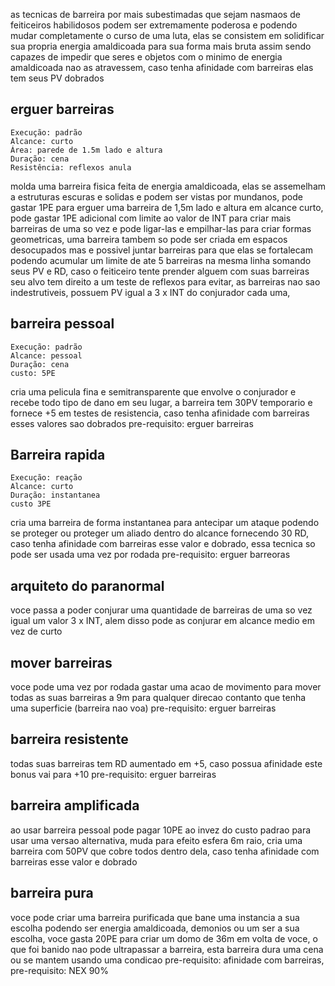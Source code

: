 as tecnicas de barreira por mais subestimadas que sejam nasmaos de feiticeiros habilidosos podem ser extremamente poderosa e podendo mudar completamente o curso de uma luta, elas se consistem em solidificar sua propria energia amaldicoada para sua forma mais bruta assim sendo capazes de impedir que seres e objetos com o minimo de energia amaldicoada nao as atravessem, caso tenha afinidade com barreiras elas tem seus PV dobrados

## erguer barreiras

    Execução: padrão
    Alcance: curto
    Área: parede de 1.5m lado e altura
    Duração: cena
    Resistência: reflexos anula

molda uma barreira fisica feita de energia amaldicoada, elas se assemelham a estruturas escuras e solidas e podem ser vistas por mundanos, pode gastar 1PE para erguer uma barreira de 1,5m lado e altura em alcance curto, pode gastar 1PE adicional com limite ao valor de INT para criar mais barreiras de uma so vez e pode ligar-las e empilhar-las para criar formas geometricas, uma barreira tambem so pode ser criada em espacos desocupados mas e possivel juntar barreiras para que elas se fortalecam podendo acumular um limite de ate 5 barreiras na mesma linha somando seus PV e RD, caso o feiticeiro tente prender alguem com suas barreiras seu alvo tem direito a um teste de reflexos para evitar, as barreiras nao sao indestrutiveis, possuem PV igual a 3 x INT do conjurador cada uma,

## barreira pessoal

    Execução: padrão
    Alcance: pessoal
    Duração: cena
    custo: 5PE

cria uma pelicula fina e semitransparente que envolve o conjurador e recebe todo tipo de dano em seu lugar, a barreira tem 30PV temporario e fornece +5 em testes de resistencia, caso tenha afinidade com barreiras esses valores sao dobrados
pre-requisito: erguer barreiras

## Barreira rapida

    Execução: reação
    Alcance: curto
    Duração: instantanea
    custo 3PE

cria uma barreira de forma instantanea para antecipar um ataque podendo se proteger ou proteger um aliado dentro do alcance fornecendo 30 RD, caso tenha afinidade com barreiras esse valor e dobrado, essa tecnica so pode ser usada uma vez por rodada
pre-requisito: erguer barreoras

## arquiteto do paranormal

voce passa a poder conjurar uma quantidade de barreiras de uma so vez igual um valor 3 x INT, alem disso pode as conjurar em alcance medio em vez de curto

## mover barreiras

voce pode uma vez por rodada gastar uma acao de movimento para mover todas as suas barreiras a 9m para qualquer direcao contanto que tenha uma superficie (barreira nao voa)
pre-requisito: erguer barreiras

## barreira resistente

todas suas barreiras tem RD aumentado em +5, caso possua afinidade este bonus vai para +10 pre-requisito: erguer barreiras

## barreira amplificada

ao usar barreira pessoal pode pagar 10PE ao invez do custo padrao para usar uma versao alternativa, muda para efeito esfera 6m raio, cria uma barreira com 50PV que cobre todos dentro dela, caso tenha afinidade com barreiras esse valor e dobrado

## barreira pura

voce pode criar uma barreira purificada que bane uma instancia a sua escolha podendo ser energia amaldicoada, demonios ou um ser a sua escolha, voce gasta 20PE para criar um domo de 36m em volta de voce, o que foi banido nao pode ultrapassar a barreira, esta barreira dura uma cena ou se mantem usando uma condicao
pre-requisito: afinidade com barreiras, pre-requisito: NEX 90%
